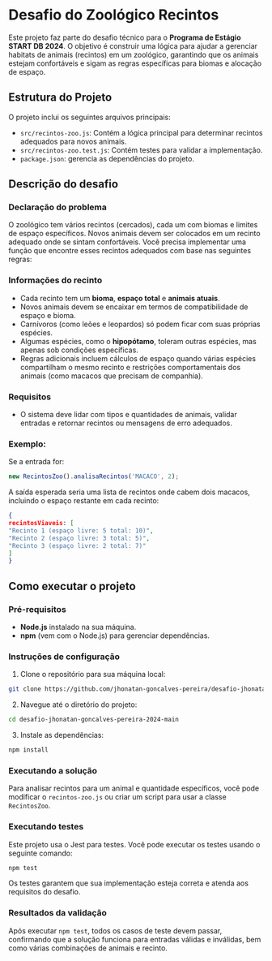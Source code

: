 # Desafio do Zoológico Recintos

Este projeto faz parte do desafio técnico para o **Programa de Estágio START DB 2024**. O objetivo é construir uma lógica para ajudar a gerenciar habitats de animais (recintos) em um zoológico, garantindo que os animais estejam confortáveis ​​e sigam as regras específicas para biomas e alocação de espaço.

## Estrutura do Projeto

O projeto inclui os seguintes arquivos principais:
- `src/recintos-zoo.js`: Contém a lógica principal para determinar recintos adequados para novos animais.
- `src/recintos-zoo.test.js`: Contém testes para validar a implementação.
- `package.json`: gerencia as dependências do projeto.

## Descrição do desafio

### Declaração do problema
O zoológico tem vários recintos (cercados), cada um com biomas e limites de espaço específicos. Novos animais devem ser colocados em um recinto adequado onde se sintam confortáveis. Você precisa implementar uma função que encontre esses recintos adequados com base nas seguintes regras:

### Informações do recinto
- Cada recinto tem um **bioma**, **espaço total** e **animais atuais**.
- Novos animais devem se encaixar em termos de compatibilidade de espaço e bioma.
- Carnívoros (como leões e leopardos) só podem ficar com suas próprias espécies.
- Algumas espécies, como o **hipopótamo**, toleram outras espécies, mas apenas sob condições específicas.
- Regras adicionais incluem cálculos de espaço quando várias espécies compartilham o mesmo recinto e restrições comportamentais dos animais (como macacos que precisam de companhia).

### Requisitos
- O sistema deve lidar com tipos e quantidades de animais, validar entradas e retornar recintos ou mensagens de erro adequados.

### Exemplo:
Se a entrada for:
```javascript
new RecintosZoo().analisaRecintos('MACACO', 2);
```
A saída esperada seria uma lista de recintos onde cabem dois macacos, incluindo o espaço restante em cada recinto:
```json
{
recintosViaveis: [
"Recinto 1 (espaço livre: 5 total: 10)",
"Recinto 2 (espaço livre: 3 total: 5)",
"Recinto 3 (espaço livre: 2 total: 7)"
]
}
```

## Como executar o projeto

### Pré-requisitos
- **Node.js** instalado na sua máquina.
- **npm** (vem com o Node.js) para gerenciar dependências.

### Instruções de configuração
1. Clone o repositório para sua máquina local:
```bash
git clone https://github.com/jhonatan-goncalves-pereira/desafio-jhonatan-goncalves-pereira-2024.git
```
2. Navegue até o diretório do projeto:
```bash
cd desafio-jhonatan-goncalves-pereira-2024-main
```
3. Instale as dependências:
```bash
npm install
```

### Executando a solução
Para analisar recintos para um animal e quantidade específicos, você pode modificar o `recintos-zoo.js` ou criar um script para usar a classe `RecintosZoo`.

### Executando testes
Este projeto usa o Jest para testes. Você pode executar os testes usando o seguinte comando:
```bash
npm test
```
Os testes garantem que sua implementação esteja correta e atenda aos requisitos do desafio.

### Resultados da validação
Após executar `npm test`, todos os casos de teste devem passar, confirmando que a solução funciona para entradas válidas e inválidas, bem como várias combinações de animais e recinto.